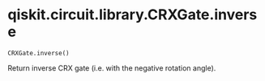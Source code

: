 # qiskit.circuit.library.CRXGate.inverse

`CRXGate.inverse()`

Return inverse CRX gate (i.e. with the negative rotation angle).
